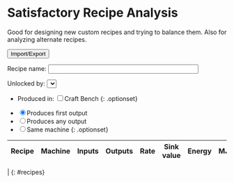 Satisfactory Recipe Analysis
============================

Good for designing new custom recipes and trying to balance them. Also for analyzing alternate recipes.

<button type=button id=export>Import/Export</button>

Recipe name: <input id=recipename size=40>

Unlocked by: <select id=unlock><!-- options are generated by JS --></select>

* Produced in: <label><input type=checkbox name=manual>Craft Bench</label>
{: .optionset}

<form id=recipe></form>

* <label><input type=radio name=recipefilter value=firstoutput checked>Produces first output</label>
* <label><input type=radio name=recipefilter value=anyoutput>Produces any output</label>
* <label><input type=radio name=recipefilter value=samemachine>Same machine</label>
{: .optionset}

Recipe | Machine | Inputs | Outputs | Rate | Sink value | Energy | MJ/item
-------|---------|--------|---------|------|------------|--------|---------
 |
{: #recipes}

<!-- One of these works on Sikorsky, one works on GH Pages. The other will 404 either way. -->
<script type=module src="/static/satisfactory-recipes.js"></script>
<script type=module src="satisfactory-recipes.js"></script>
<script>console.warn("Expected one (but not two) 404 errors loading JavaScript files")</script>

<style>
#recipe table tr td:not(:first-child) {width: 100%;}
#recipes {width: 100%;}
ul.optionset {list-style-type: none; display: flex; padding-left: 0;}
ul.optionset li {list-style-image: none;}
tr.yourrecipe {background: #cfe !important;}
#recipes th {cursor: pointer;}
.container {max-width: unset;} /* Disable the narrowing of the window by my GH Pages theme */
#importexport textarea {width: 100%;}
</style>

<dialog id=importexport>
<form method=dialog>
Save this as a .json file in FactoryGame/Configs/Recipes to make this recipe available. Or, paste in
a JSON file with a Nogg ContentLib recipe to load it.
<p><textarea name=json rows=30></textarea></p>
<input type=submit value="Import"> <input type=reset value="Cancel" class=dialog_close>
</form>
</dialog>

